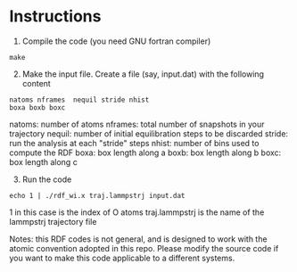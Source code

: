 # Instructions

1) Compile the code (you need GNU fortran compiler)

```
make
```

2) Make the input file. Create a file (say, input.dat) with the following content

```
natoms nframes  nequil stride nhist
boxa boxb boxc
```

natoms: number of atoms
nframes: total number of snapshots in your trajectory
nequil: number of initial equilibration steps to be discarded
stride: run the analysis at each "stride" steps
nhist: number of bins used to compute the RDF
boxa: box length along a
boxb: box length along b
boxc: box length along c

3) Run the code

```
echo 1 | ./rdf_wi.x traj.lammpstrj input.dat
```

1 in this case is the index of O atoms
traj.lammpstrj is the name of the lammpstrj trajectory file

Notes: this RDF codes is not general, and is designed to work with the atomic convention adopted in this repo.
Please modify the source code if you want to make this code applicable to a different systems.
